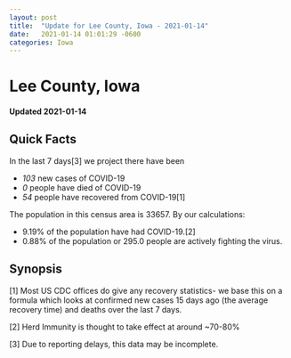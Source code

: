 ```yaml
---
layout: post
title:  "Update for Lee County, Iowa - 2021-01-14"
date:   2021-01-14 01:01:29 -0600
categories: Iowa
---
```


# Lee County, Iowa
#### Updated 2021-01-14

## Quick Facts

In the last 7 days[3] we project there have been
- *103* new cases of COVID-19
- *0* people have died of COVID-19
- *54* people have recovered from COVID-19[1]

The population in this census area is 33657. By our calculations:
- 9.19% of the population have had COVID-19.[2]
- 0.88% of the population or 295.0 people are actively fighting the virus.

## Synopsis




[1] Most US CDC offices do give any recovery statistics- we base this on a formula which looks at confirmed new cases
15 days ago (the average recovery time) and deaths over the last 7 days.

[2] Herd Immunity is thought to take effect at around ~70-80%

[3] Due to reporting delays, this data may be incomplete.
 
    